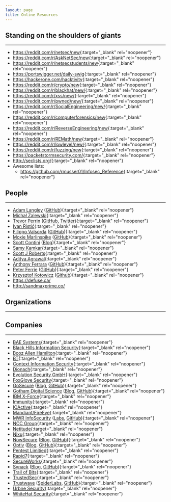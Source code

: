 ```yaml
---
layout: page
title: Online Resources
---
```


## Standing on the shoulders of giants
---
- <https://reddit.com/r/netsec/new>{:target="_blank" rel="noopener"}
- <https://reddit.com/r/AskNetSec/new>{:target="_blank" rel="noopener"}
- <https://reddit.com/r/netsecstudents/new>{:target="_blank" rel="noopener"}
- <https://portswigger.net/daily-swig>{:target="_blank" rel="noopener"}
- <https://hackerone.com/hacktivity>{:target="_blank" rel="noopener"}
- <https://reddit.com/r/crypto/new>{:target="_blank" rel="noopener"}
- <https://reddit.com/r/blackhat/new/>{:target="_blank" rel="noopener"}
- <https://reddit.com/r/xss/new/>{:target="_blank" rel="noopener"}
- <https://reddit.com/r/pwned/new/>{:target="_blank" rel="noopener"}
- <https://reddit.com/r/SocialEngineering/new/>{:target="_blank" rel="noopener"}
- <https://reddit.com/r/computerforensics/new>{:target="_blank" rel="noopener"}
- <https://reddit.com/r/ReverseEngineering/new>{:target="_blank" rel="noopener"}
- <https://reddit.com/r/REMath/new>{:target="_blank" rel="noopener"}
- <https://reddit.com/r/lowlevel/new/>{:target="_blank" rel="noopener"}
- <https://reddit.com/r/fuzzing/new>{:target="_blank" rel="noopener"}
- <https://packetstormsecurity.com/>{:target="_blank" rel="noopener"}
- <http://seclists.org/>{:target="_blank" rel="noopener"}
- Awesome lists:
	- <https://github.com/rmusser01/Infosec_Reference>{:target="_blank" rel="noopener"}


## People
---
- [Adam Langley](https://www.imperialviolet.org/) ([GitHub](https://github.com/agl)){:target="_blank" rel="noopener"}
- [Michał Zalewski](http://lcamtuf.coredump.cx/){:target="_blank" rel="noopener"}
- [Trevor Perrin](http://trevp.net/) ([GitHub](https://github.com/trevp), [Twitter](https://twitter.com/trevp__)){:target="_blank" rel="noopener"}
- [Ivan Ristić](https://blog.ivanristic.com/){:target="_blank" rel="noopener"}
- [Filippo Valsorda](https://blog.filippo.io/) ([GitHub](https://github.com/FiloSottile)){:target="_blank" rel="noopener"}
- [Moxie Marlinspike](https://moxie.org/) ([GitHub](https://github.com/moxie0)){:target="_blank" rel="noopener"}
- [Scott Contini](http://www.crypto-world.com/Contini.html) ([Blog](https://littlemaninmyhead.wordpress.com/)){:target="_blank" rel="noopener"}
- [Samy Kamkar](https://samy.pl/){:target="_blank" rel="noopener"}
- [Scott J Roberts](http://sroberts.io/){:target="_blank" rel="noopener"}
- [Aditya Agrawal](https://manifestsecurity.com/){:target="_blank" rel="noopener"}
- [Anthony Ferrara](https://blog.ircmaxell.com/) ([GitHub](https://github.com/ircmaxell)){:target="_blank" rel="noopener"}
- [Peter Ferrie](http://pferrie.host22.com/) ([GitHub](https://github.com/peterferrie)){:target="_blank" rel="noopener"}
- [Krzysztof Kotowicz](http://blog.kotowicz.net/) ([Github](https://github.com/koto)){:target="_blank" rel="noopener"}
- https://defuse.ca/
- http://sandmaxprime.co/

## Organizations
---


## Companies
---
- [BAE Systems](http://www.baesystems.com/en/home){:target="_blank" rel="noopener"}
- [Black Hills Information Security](https://www.blackhillsinfosec.com/){:target="_blank" rel="noopener"}
- [Booz Allen Hamilton](https://www.boozallen.com/){:target="_blank" rel="noopener"}
- [BT](https://www.globalservices.bt.com/uk/en/products/bt-security-ethical-hacking){:target="_blank" rel="noopener"}
- [Context Information Security](https://www.contextis.com/){:target="_blank" rel="noopener"}
- [Dionach](https://www.dionach.com/){:target="_blank" rel="noopener"}
- [Evolution Security GmbH](https://www.evolution-sec.com/){:target="_blank" rel="noopener"}
- [FoxGlove Security](https://foxglovesecurity.com/){:target="_blank" rel="noopener"}
- [GoSecure](https://gosecure.net/) ([Blog](https://gosecure.net/blog/), [GitHub](https://github.com/GoSecure)){:target="_blank" rel="noopener"}
- [Gotham Digital Science](https://www.gdssecurity.com/) ([Blog](https://blog.gdssecurity.com/), [GitHub](https://github.com/GDSSecurity)){:target="_blank" rel="noopener"}
- [IBM X-Force](https://www.ibm.com/security/xforce/){:target="_blank" rel="noopener"}
- [Immunity](https://www.immunitysec.com/){:target="_blank" rel="noopener"}
- [IOActive](https://ioactive.com/){:target="_blank" rel="noopener"}
- [Mandiant/FireEye](https://www.fireeye.com/services/consulting-services.html){:target="_blank" rel="noopener"}
- [MWR InfoSecurity](https://www.mwrinfosecurity.com/) ([Labs](https://labs.mwrinfosecurity.com/), [GitHub](https://github.com/mwrlabs)){:target="_blank" rel="noopener"}
- [NCC Group](https://www.nccgroup.trust/){:target="_blank" rel="noopener"}
- [Netitude](https://www.netitude.co.uk/){:target="_blank" rel="noopener"}
- [Nixu](https://www.nixu.com/){:target="_blank" rel="noopener"}
- [NowSecure](https://www.nowsecure.com/) ([Blog](https://www.nowsecure.com/blog/), [GitHub](https://github.com/nowsecure)){:target="_blank" rel="noopener"}
- [Optiv](https://www.optiv.com/) ([Blog](https://www.optiv.com/resources/blog/), [GitHub](https://github.com/optiv-labs)){:target="_blank" rel="noopener"}
- [Pentest Limitied](http://www.pentest.co.uk/){:target="_blank" rel="noopener"}
- [Rapid7](https://www.rapid7.com/){:target="_blank" rel="noopener"}
- [SecureWorks](https://www.secureworks.com/){:target="_blank" rel="noopener"}
- [Synack](https://www.synack.com/) ([Blog](https://www.synack.com/blog/), [GitHub](https://github.com/synack)){:target="_blank" rel="noopener"}
- [Trail of Bits](https://www.trailofbits.com/){:target="_blank" rel="noopener"}
- [TrustedSec](https://www.trustedsec.com/){:target="_blank" rel="noopener"}
- [Trustwave](https://www.trustwave.com/) ([SpiderLabs](https://www.trustwave.com/Resources/SpiderLabs-Blog/), [GitHub](https://github.com/SpiderLabs)){:target="_blank" rel="noopener"}
- [Urbne Security](https://urbanesecurity.com/){:target="_blank" rel="noopener"}
- [WhiteHat Security](https://www.whitehatsec.com/){:target="_blank" rel="noopener"}
